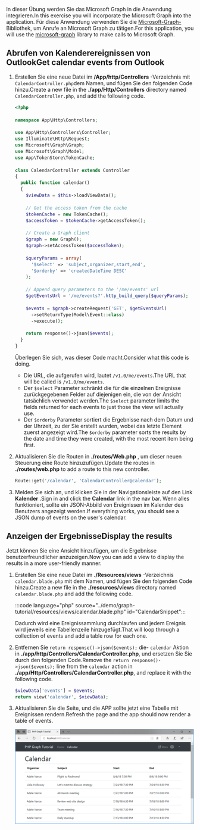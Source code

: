 <!-- markdownlint-disable MD002 MD041 -->

<span data-ttu-id="227b7-101">In dieser Übung werden Sie das Microsoft Graph in die Anwendung integrieren.</span><span class="sxs-lookup"><span data-stu-id="227b7-101">In this exercise you will incorporate the Microsoft Graph into the application.</span></span> <span data-ttu-id="227b7-102">Für diese Anwendung verwenden Sie die [Microsoft-Graph-](https://github.com/microsoftgraph/msgraph-sdk-php) Bibliothek, um Anrufe an Microsoft Graph zu tätigen.</span><span class="sxs-lookup"><span data-stu-id="227b7-102">For this application, you will use the [microsoft-graph](https://github.com/microsoftgraph/msgraph-sdk-php) library to make calls to Microsoft Graph.</span></span>

## <a name="get-calendar-events-from-outlook"></a><span data-ttu-id="227b7-103">Abrufen von Kalenderereignissen von Outlook</span><span class="sxs-lookup"><span data-stu-id="227b7-103">Get calendar events from Outlook</span></span>

1. <span data-ttu-id="227b7-104">Erstellen Sie eine neue Datei im **/App/http/Controllers** -Verzeichnis mit `CalendarController.php`dem Namen, und fügen Sie den folgenden Code hinzu.</span><span class="sxs-lookup"><span data-stu-id="227b7-104">Create a new file in the **./app/Http/Controllers** directory named `CalendarController.php`, and add the following code.</span></span>

    ```php
    <?php

    namespace App\Http\Controllers;

    use App\Http\Controllers\Controller;
    use Illuminate\Http\Request;
    use Microsoft\Graph\Graph;
    use Microsoft\Graph\Model;
    use App\TokenStore\TokenCache;

    class CalendarController extends Controller
    {
      public function calendar()
      {
        $viewData = $this->loadViewData();

        // Get the access token from the cache
        $tokenCache = new TokenCache();
        $accessToken = $tokenCache->getAccessToken();

        // Create a Graph client
        $graph = new Graph();
        $graph->setAccessToken($accessToken);

        $queryParams = array(
          '$select' => 'subject,organizer,start,end',
          '$orderby' => 'createdDateTime DESC'
        );

        // Append query parameters to the '/me/events' url
        $getEventsUrl = '/me/events?'.http_build_query($queryParams);

        $events = $graph->createRequest('GET', $getEventsUrl)
          ->setReturnType(Model\Event::class)
          ->execute();

        return response()->json($events);
      }
    }
    ```

    <span data-ttu-id="227b7-105">Überlegen Sie sich, was dieser Code macht.</span><span class="sxs-lookup"><span data-stu-id="227b7-105">Consider what this code is doing.</span></span>

    - <span data-ttu-id="227b7-106">Die URL, die aufgerufen wird, lautet `/v1.0/me/events`.</span><span class="sxs-lookup"><span data-stu-id="227b7-106">The URL that will be called is `/v1.0/me/events`.</span></span>
    - <span data-ttu-id="227b7-107">Der `$select` Parameter schränkt die für die einzelnen Ereignisse zurückgegebenen Felder auf diejenigen ein, die von der Ansicht tatsächlich verwendet werden.</span><span class="sxs-lookup"><span data-stu-id="227b7-107">The `$select` parameter limits the fields returned for each events to just those the view will actually use.</span></span>
    - <span data-ttu-id="227b7-108">Der `$orderby` Parameter sortiert die Ergebnisse nach dem Datum und der Uhrzeit, zu der Sie erstellt wurden, wobei das letzte Element zuerst angezeigt wird.</span><span class="sxs-lookup"><span data-stu-id="227b7-108">The `$orderby` parameter sorts the results by the date and time they were created, with the most recent item being first.</span></span>

1. <span data-ttu-id="227b7-109">Aktualisieren Sie die Routen in **./routes/Web.php** , um dieser neuen Steuerung eine Route hinzuzufügen.</span><span class="sxs-lookup"><span data-stu-id="227b7-109">Update the routes in **./routes/web.php** to add a route to this new controller.</span></span>

    ```php
    Route::get('/calendar', 'CalendarController@calendar');
    ```

1. <span data-ttu-id="227b7-110">Melden Sie sich an, und klicken Sie in der Navigationsleiste auf den Link **Kalender** .</span><span class="sxs-lookup"><span data-stu-id="227b7-110">Sign in and click the **Calendar** link in the nav bar.</span></span> <span data-ttu-id="227b7-111">Wenn alles funktioniert, sollte ein JSON-Abbild von Ereignissen im Kalender des Benutzers angezeigt werden.</span><span class="sxs-lookup"><span data-stu-id="227b7-111">If everything works, you should see a JSON dump of events on the user's calendar.</span></span>

## <a name="display-the-results"></a><span data-ttu-id="227b7-112">Anzeigen der Ergebnisse</span><span class="sxs-lookup"><span data-stu-id="227b7-112">Display the results</span></span>

<span data-ttu-id="227b7-113">Jetzt können Sie eine Ansicht hinzufügen, um die Ergebnisse benutzerfreundlicher anzuzeigen.</span><span class="sxs-lookup"><span data-stu-id="227b7-113">Now you can add a view to display the results in a more user-friendly manner.</span></span>

1. <span data-ttu-id="227b7-114">Erstellen Sie eine neue Datei im **./Resources/views** -Verzeichnis `calendar.blade.php` mit dem Namen, und fügen Sie den folgenden Code hinzu.</span><span class="sxs-lookup"><span data-stu-id="227b7-114">Create a new file in the **./resources/views** directory named `calendar.blade.php` and add the following code.</span></span>

    :::code language="php" source="../demo/graph-tutorial/resources/views/calendar.blade.php" id="CalendarSnippet":::

    <span data-ttu-id="227b7-115">Dadurch wird eine Ereignissammlung durchlaufen und jedem Ereignis wird jeweils eine Tabellenzeile hinzugefügt.</span><span class="sxs-lookup"><span data-stu-id="227b7-115">That will loop through a collection of events and add a table row for each one.</span></span>

1. <span data-ttu-id="227b7-116">Entfernen Sie `return response()->json($events);` die- `calendar` Aktion in **./app/http/Controllers/CalendarController.php**, und ersetzen Sie Sie durch den folgenden Code.</span><span class="sxs-lookup"><span data-stu-id="227b7-116">Remove the `return response()->json($events);` line from the `calendar` action in **./app/Http/Controllers/CalendarController.php**, and replace it with the following code.</span></span>

    ```php
    $viewData['events'] = $events;
    return view('calendar', $viewData);
    ```

1. <span data-ttu-id="227b7-117">Aktualisieren Sie die Seite, und die APP sollte jetzt eine Tabelle mit Ereignissen rendern.</span><span class="sxs-lookup"><span data-stu-id="227b7-117">Refresh the page and the app should now render a table of events.</span></span>

    ![Ein Screenshot der Tabelle mit Ereignissen](./images/add-msgraph-01.png)
